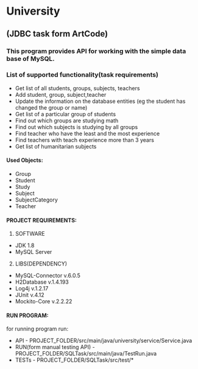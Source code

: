 # University
## (JDBC task form ArtCode)

### This program provides API for working with the simple data base of MySQL.

### List of supported functionality(task requirements)
+ Get list of all students, groups, subjects, teachers
+ Add student, group, subject,teacher
+ Update the information on the database entities (eg the student has changed the group or name)
+ Get list of a particular group of students
+ Find out which groups are studying math
+ Find out which subjects is studying by all groups
+ Find teacher who have the least and the most experience
+ Find teachers with teach experience more than 3 years
+ Get list of humanitarian subjects

#### Used Objects:
+ Group
+ Student
+ Study
+ Subject
+ SubjectCategory
+ Teacher

#### PROJECT REQUIREMENTS:
1. SOFTWARE
  + JDK 1.8
  + MySQL Server

2. LIBS(DEPENDENCY)
  + MySQL-Connector v.6.0.5
  + H2Database v.1.4.193
  + Log4j v.1.2.17
  + JUnit v.4.12
  + Mockito-Core v.2.2.22

#### RUN PROGRAM:
for running program run:
+ API - PROJECT_FOLDER/src/main/java/university/service/Service.java
+ RUN(form manual testing API) - PROJECT_FOLDER/SQLTask/src/main/java/TestRun.java
+ TESTs - PROJECT_FOLDER/SQLTask/src/test/*



